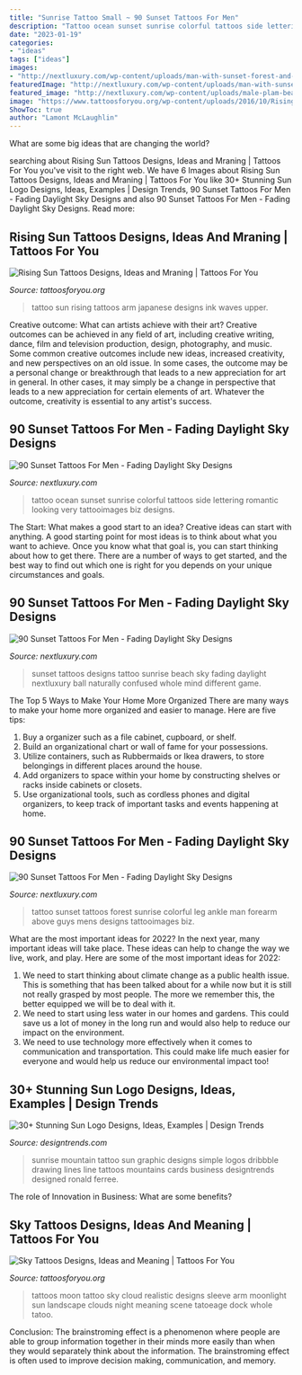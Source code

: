 ```yaml
---
title: "Sunrise Tattoo Small ~ 90 Sunset Tattoos For Men"
description: "Tattoo ocean sunset sunrise colorful tattoos side lettering romantic looking very tattooimages biz designs"
date: "2023-01-19"
categories:
- "ideas"
tags: ["ideas"]
images:
- "http://nextluxury.com/wp-content/uploads/man-with-sunset-forest-and-colorful-sunset-tattoo-on-ankle.jpg"
featuredImage: "http://nextluxury.com/wp-content/uploads/man-with-sunset-forest-and-colorful-sunset-tattoo-on-ankle.jpg"
featured_image: "http://nextluxury.com/wp-content/uploads/male-plam-beach-calf-sunset-tattoo.jpg"
image: "https://www.tattoosforyou.org/wp-content/uploads/2016/10/Rising-Sun-Tattoo-Ideas.jpg"
ShowToc: true
author: "Lamont McLaughlin"
---
```



What are some big ideas that are changing the world?

	

		
searching about Rising Sun Tattoos Designs, Ideas and Mraning | Tattoos For You you've visit to the right web. We have 6 Images about Rising Sun Tattoos Designs, Ideas and Mraning | Tattoos For You like 30+ Stunning Sun Logo Designs, Ideas, Examples | Design Trends, 90 Sunset Tattoos For Men - Fading Daylight Sky Designs and also 90 Sunset Tattoos For Men - Fading Daylight Sky Designs. Read more:
		
    
## Rising Sun Tattoos Designs, Ideas And Mraning | Tattoos For You

<img loading=lazy src="https://www.tattoosforyou.org/wp-content/uploads/2016/10/Rising-Sun-Tattoo-Ideas.jpg" onerror="this.onerror=null;this.src='https://tse2.mm.bing.net/th?id=OIP.NVYECTAMIxPG2N0JLq4bLQHaHa&amp;pid=15.1';" alt="Rising Sun Tattoos Designs, Ideas and Mraning | Tattoos For You">

_Source: tattoosforyou.org_

>tattoo sun rising tattoos arm japanese designs ink waves upper. 

	

Creative outcome: What can artists achieve with their art?
Creative outcomes can be achieved in any field of art, including creative writing, dance, film and television production, design, photography, and music. Some common creative outcomes include new ideas, increased creativity, and new perspectives on an old issue. In some cases, the outcome may be a personal change or breakthrough that leads to a new appreciation for art in general. In other cases, it may simply be a change in perspective that leads to a new appreciation for certain elements of art. Whatever the outcome, creativity is essential to any artist's success.

    
## 90 Sunset Tattoos For Men - Fading Daylight Sky Designs

<img loading=lazy src="http://nextluxury.com/wp-content/uploads/man-with-side-sunset-tattoo-with-ocean-and-writing.jpg" onerror="this.onerror=null;this.src='https://tse2.mm.bing.net/th?id=OIP.TDdmWeZAEuojsnUgabJDUQHaHa&amp;pid=15.1';" alt="90 Sunset Tattoos For Men - Fading Daylight Sky Designs">

_Source: nextluxury.com_

>tattoo ocean sunset sunrise colorful tattoos side lettering romantic looking very tattooimages biz designs. 

	

The Start: What makes a good start to an idea?
Creative ideas can start with anything. A good starting point for most ideas is to think about what you want to achieve. Once you know what that goal is, you can start thinking about how to get there. There are a number of ways to get started, and the best way to find out which one is right for you depends on your unique circumstances and goals.

    
## 90 Sunset Tattoos For Men - Fading Daylight Sky Designs

<img loading=lazy src="http://nextluxury.com/wp-content/uploads/male-plam-beach-calf-sunset-tattoo.jpg" onerror="this.onerror=null;this.src='https://tse2.mm.bing.net/th?id=OIP.SvudR-wa8nUCsExZRtOX-gHaHa&amp;pid=15.1';" alt="90 Sunset Tattoos For Men - Fading Daylight Sky Designs">

_Source: nextluxury.com_

>sunset tattoos designs tattoo sunrise beach sky fading daylight nextluxury ball naturally confused whole mind different game. 

	

The Top 5 Ways to Make Your Home More Organized
There are many ways to make your home more organized and easier to manage. Here are five tips: 
1. Buy a organizer such as a file cabinet, cupboard, or shelf. 
2. Build an organizational chart or wall of fame for your possessions. 
3. Utilize containers, such as Rubbermaids or Ikea drawers, to store belongings in different places around the house. 
4. Add organizers to space within your home by constructing shelves or racks inside cabinets or closets. 
5. Use organizational tools, such as cordless phones and digital organizers, to keep track of important tasks and events happening at home.

    
## 90 Sunset Tattoos For Men - Fading Daylight Sky Designs

<img loading=lazy src="http://nextluxury.com/wp-content/uploads/man-with-sunset-forest-and-colorful-sunset-tattoo-on-ankle.jpg" onerror="this.onerror=null;this.src='https://tse1.mm.bing.net/th?id=OIP.eN0q_7F6-OGde2hmwQ9MLwHaHa&amp;pid=15.1';" alt="90 Sunset Tattoos For Men - Fading Daylight Sky Designs">

_Source: nextluxury.com_

>tattoo sunset tattoos forest sunrise colorful leg ankle man forearm above guys mens designs tattooimages biz. 

	

What are the most important ideas for 2022?
In the next year, many important ideas will take place. These ideas can help to change the way we live, work, and play. Here are some of the most important ideas for 2022:
1. We need to start thinking about climate change as a public health issue. This is something that has been talked about for a while now but it is still not really grasped by most people. The more we remember this, the better equipped we will be to deal with it.
2. We need to start using less water in our homes and gardens. This could save us a lot of money in the long run and would also help to reduce our impact on the environment.
3. We need to use technology more effectively when it comes to communication and transportation. This could make life much easier for everyone and would help us reduce our environmental impact too!

    
## 30+ Stunning Sun Logo Designs, Ideas, Examples | Design Trends

<img loading=lazy src="https://images.designtrends.com/wp-content/uploads/2016/02/22051547/Sunrise-Logo-Design.png" onerror="this.onerror=null;this.src='https://tse1.mm.bing.net/th?id=OIP.1OP2-eJcglMtJDsMHgd9rwHaFj&amp;pid=15.1';" alt="30+ Stunning Sun Logo Designs, Ideas, Examples | Design Trends">

_Source: designtrends.com_

>sunrise mountain tattoo sun graphic designs simple logos dribbble drawing lines line tattoos mountains cards business designtrends designed ronald ferree. 

	

The role of Innovation in Business: What are some benefits?
 

    
## Sky Tattoos Designs, Ideas And Meaning | Tattoos For You

<img loading=lazy src="http://www.tattoosforyou.org/wp-content/uploads/2016/02/Sky-Tattoos-for-Men.jpg" onerror="this.onerror=null;this.src='https://tse1.mm.bing.net/th?id=OIP._DWg8kJjR1mYKttDMcAaRAAAAA&amp;pid=15.1';" alt="Sky Tattoos Designs, Ideas and Meaning | Tattoos For You">

_Source: tattoosforyou.org_

>tattoos moon tattoo sky cloud realistic designs sleeve arm moonlight sun landscape clouds night meaning scene tatoeage dock whole tatoo. 

	

Conclusion:
The brainstroming effect is a phenomenon where people are able to group information together in their minds more easily than when they would separately think about the information. The brainstroming effect is often used to improve decision making, communication, and memory.

